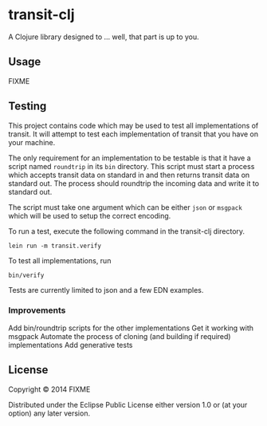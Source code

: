 # transit-clj

A Clojure library designed to ... well, that part is up to you.

## Usage

FIXME

## Testing

This project contains code which may be used to test all
implementations of transit. It will attempt to test each
implementation of transit that you have on your machine.

The only requirement for an implementation to be testable is that it
have a script named `roundtrip` in its `bin` directory. This script
must start a process which accepts transit data on standard in and
then returns transit data on standard out. The process should
roundtrip the incoming data and write it to standard out.

The script must take one argument which can be either `json` or
`msgpack` which will be used to setup the correct encoding.

To run a test, execute the following command in the transit-clj
directory.

```
lein run -m transit.verify
```

To test all implementations, run

```
bin/verify
```

Tests are currently limited to json and a few EDN examples.


### Improvements

Add bin/roundtrip scripts for the other implementations
Get it working with msgpack
Automate the process of cloning (and building if required) implementations
Add generative tests

## License

Copyright © 2014 FIXME

Distributed under the Eclipse Public License either version 1.0 or (at
your option) any later version.
